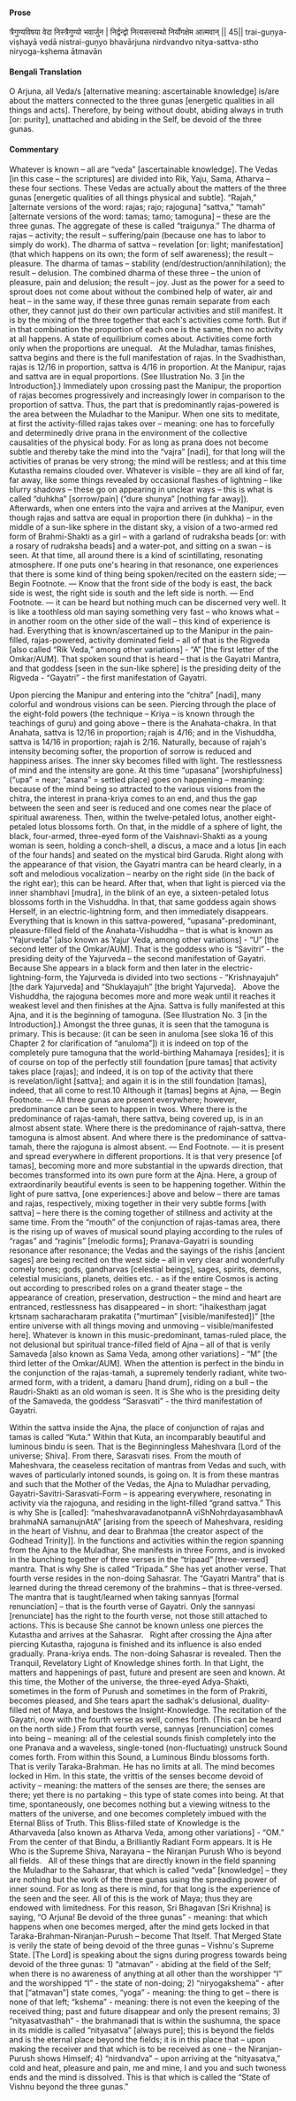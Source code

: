#### Prose 

त्रैगुण्यविषया वेदा निस्त्रैगुण्यो भवार्जुन |
निर्द्वन्द्वो नित्यसत्त्वस्थो निर्योगक्षेम आत्मवान् || 45||
trai-guṇya-viṣhayā vedā nistrai-guṇyo bhavārjuna
nirdvandvo nitya-sattva-stho niryoga-kṣhema ātmavān

 #### Bengali Translation 

O Arjuna, all Veda/s [alternative meaning: ascertainable knowledge] is/are about the matters connected to the three gunas [energetic qualities in all things and acts]. Therefore, by being without doubt, abiding always in truth [or: purity], unattached and abiding in the Self, be devoid of the three gunas.

 #### Commentary 

Whatever is known – all are “veda” [ascertainable knowledge]. The Vedas [in this case – the scriptures] are divided into Rik, Yaju, Sama, Atharva – these four sections. These Vedas are actually about the matters of the three gunas [energetic qualities of all things physical and subtle]. “Rajah,” [alternate versions of the word: rajas; rajo; rajoguna] “sattva,” “tamah” [alternate versions of the word: tamas; tamo; tamoguna] – these are the three gunas. The aggregate of these is called “traigunya.” The dharma of rajas – activity; the result – suffering/pain (because one has to labor to simply do work). The dharma of sattva – revelation [or: light; manifestation] (that which happens on its own; the form of self awareness); the result – pleasure. The dharma of tamas – stability (end/destruction/annihilation); the result – delusion. The combined dharma of these three – the union of pleasure, pain and delusion; the result – joy. Just as the power for a seed to sprout does not come about without the combined help of water, air and heat – in the same way, if these three gunas remain separate from each other, they cannot just do their own particular activities and still manifest. It is by the mixing of the three together that each's activities come forth. But if in that combination the proportion of each one is the same, then no activity at all happens. A state of equilibrium comes about. Activities come forth only when the proportions are unequal.
 
At the Muladhar, tamas finishes, sattva begins and there is the full manifestation of rajas. In the Svadhisthan, rajas is 12/16 in proportion, sattva is 4/16 in proportion. At the Manipur, rajas and sattva are in equal proportions. (See Illustration No. 3 [in the Introduction].) Immediately upon crossing past the Manipur, the proportion of rajas becomes progressively and increasingly lower in comparison to the proportion of sattva. Thus, the part that is predominantly rajas-powered is the area between the Muladhar to the Manipur. When one sits to meditate, at first the activity-filled rajas takes over – meaning: one has to forcefully and determinedly drive prana in the environment of the collective causalities of the physical body. For as long as prana does not become subtle and thereby take the mind into the “vajra” [nadi], for that long will the activities of pranas be very strong; the mind will be restless; and at this time Kutastha remains clouded over. Whatever is visible – they are all kind of far, far away, like some things revealed by occasional flashes of lightning – like blurry shadows – these go on appearing in unclear ways – this is what is called “duhkha” [sorrow/pain] (“dure shunya” [nothing far away]). Afterwards, when one enters into the vajra and arrives at the Manipur, even though rajas and sattva are equal in proportion there (in duhkha) – in the middle of a sun-like sphere in the distant sky, a vision of a two-armed red form of Brahmi-Shakti as a girl – with a garland of rudraksha beads [or: with a rosary of rudraksha beads] and a water-pot, and sitting on a swan – is seen. At that time, all around there is a kind of scintillating, resonating atmosphere. If one puts one's hearing in that resonance, one experiences that there is some kind of thing being spoken/recited on the eastern side; — Begin Footnote. — Know that the front side of the body is east, the back side is west, the right side is south and the left side is north. — End Footnote. — it can be heard but nothing much can be discerned very well. It is like a toothless old man saying something very fast – who knows what – in another room on the other side of the wall – this kind of experience is had. Everything that is known/ascertained up to the Manipur in the pain-filled, rajas-powered, activity dominated field – all of that is the Rigveda [also called “Rik Veda,” among other variations] - “A” [the first letter of the Omkar/AUM]. That spoken sound that is heard – that is the Gayatri Mantra, and that goddess [seen in the sun-like sphere] is the presiding deity of the Rigveda - “Gayatri” - the first manifestation of Gayatri.

Upon piercing the Manipur and entering into the “chitra” [nadi], many colorful and wondrous visions can be seen. Piercing through the place of the eight-fold powers (the technique – Kriya – is known through the teachings of guru) and going above – there is the Anahata-chakra. In that Anahata, sattva is 12/16 in proportion; rajah is 4/16; and in the Vishuddha, sattva is 14/16 in proportion; rajah is 2/16. Naturally, because of rajah's intensity becoming softer, the proportion of sorrow is reduced and happiness arises. The inner sky becomes filled with light. The restlessness of mind and the intensity are gone. At this time “upasana” [worshipfulness] (“upa” = near; “asana” = settled place) goes on happening – meaning: because of the mind being so attracted to the various visions from the chitra, the interest in prana-kriya comes to an end, and thus the gap between the seen and seer is reduced and one comes near the place of spiritual awareness. Then, within the twelve-petaled lotus, another eight-petaled lotus blossoms forth. On that, in the middle of a sphere of light, the black, four-armed, three-eyed form of the Vaishnavi-Shakti as a young woman is seen, holding a conch-shell, a discus, a mace and a lotus [in each of the four hands] and seated on the mystical bird Garuda. Right along with the appearance of that vision, the Gayatri mantra can be heard clearly, in a soft and melodious vocalization – nearby on the right side (in the back of the right ear); this can be heard. After that, when that light is pierced via the inner shambhavi [mudra], in the blink of an eye, a sixteen-petaled lotus blossoms forth in the Vishuddha. In that, that same goddess again shows Herself, in an electric-lightning form, and then immediately disappears. Everything that is known in this sattva-powered, “upasana”-predominant, pleasure-filled field of the Anahata-Vishuddha – that is what is known as “Yajurveda” [also known as Yajur Veda, among other variations] - “U” [the second letter of the Omkar/AUM]. That is the goddess who is “Savitri” - the presiding deity of the Yajurveda – the second manifestation of Gayatri. Because She appears in a black form and then later in the electric-lightning-form, the Yajurveda is divided into two sections - “Krishnayajuh” [the dark Yajurveda] and “Shuklayajuh” [the bright Yajurveda].
 
Above the Vishuddha, the rajoguna becomes more and more weak until it reaches it weakest level and then finishes at the Ajna. Sattva is fully manifested at this Ajna, and it is the beginning of tamoguna. (See Illustration No. 3 [in the Introduction].) Amongst the three gunas, it is seen that the tamoguna is primary. This is because: (it can be seen in anuloma [see sloka 16 of this Chapter 2 for clarification of “anuloma”]) it is indeed on top of the completely pure tamoguna that the world-birthing Mahamaya [resides]; it is of course on top of the perfectly still foundation [pure tamas] that activity takes place [rajas]; and indeed, it is on top of the activity that there is revelation/light [sattva]; and again it is in the still foundation [tamas], indeed, that all come to rest.10 Although it [tamas] begins at Ajna, — Begin Footnote. — All three gunas are present everywhere; however, predominance can be seen to happen in twos. Where there is the predominance of rajas-tamah, there sattva, being covered up, is in an almost absent state. Where there is the predominance of rajah-sattva, there tamoguna is almost absent. And where there is the predominance of sattva-tamah, there the rajoguna is almost absent. — End Footnote. — it is present and spread everywhere in different proportions. It is that very presence [of tamas], becoming more and more substantial in the upwards direction, that becomes transformed into its own pure form at the Ajna. Here, a group of extraordinarily beautiful events is seen to be happening together. Within the light of pure sattva, [one experiences:] above and below – there are tamas and rajas, respectively, mixing together in their very subtle forms [with sattva] – here there is the coming together of stillness and activity at the same time. From the “mouth” of the conjunction of rajas-tamas area, there is the rising up of waves of musical sound playing according to the rules of “ragas” and “raginis” [melodic forms]; Pranava-Gayatri is sounding resonance after resonance; the Vedas and the sayings of the rishis [ancient sages] are being recited on the west side – all in very clear and wonderfully comely tones; gods, gandharvas [celestial beings], sages, spirits, demons, celestial musicians, planets, deities etc. - as if the entire Cosmos is acting out according to prescribed roles on a grand theater stage – the appearance of creation, preservation, destruction – the mind and heart are entranced, restlessness has disappeared – in short: “ihaikesthaṃ jagat kṛtsnaṃ sacharacharaṃ prakatita (“murtiman” [visible/manifested])” [the entire universe with all things moving and unmoving – visible/manifested here]. Whatever is known in this music-predominant, tamas-ruled place, the not delusional but spiritual trance-filled field of Ajna – all of that is verily Samaveda [also known as Sama Veda, among other variations] - “M” [the third letter of the Omkar/AUM]. When the attention is perfect in the bindu in the conjunction of the rajas-tamah, a supremely tenderly radiant, white two-armed form, with a trident, a damaru [hand drum], riding on a bull – the Raudri-Shakti as an old woman is seen. It is She who is the presiding deity of the Samaveda, the goddess “Sarasvati” - the third manifestation of Gayatri.

Within the sattva inside the Ajna, the place of conjunction of rajas and tamas is called “Kuta.” Within that Kuta, an incomparably beautiful and luminous bindu is seen. That is the Beginningless Maheshvara [Lord of the universe; Shiva]. From there, Sarasvati rises. From the mouth of Maheshvara, the ceaseless recitation of mantras from Vedas and such, with waves of particularly intoned sounds, is going on. It is from these mantras and such that the Mother of the Vedas, the Ajna to Muladhar pervading, Gayatri-Savitri-Sarasvati-Form – is appearing everywhere, resonating in activity via the rajoguna, and residing in the light-filled “grand sattva.” This is why She is [called]: “maheshvaravadanotpannA viShNohṛdayasambhavA brahmaNA samanujnAtA” [arising from the speech of Maheshvara, residing in the heart of Vishnu, and dear to Brahmaa [the creator aspect of the Godhead Trinity]]. In the functions and activities within the region spanning from the Ajna to the Muladhar, She manifests in three Forms, and is invoked in the bunching together of three verses in the “tripaad” [three-versed] mantra. That is why She is called “Tripada.” She has yet another verse. That fourth verse resides in the non-doing Sahasrar. The “Gayatri Mantra” that is learned during the thread ceremony of the brahmins – that is three-versed. The mantra that is taught/learned when taking sannyas [formal renunciation] – that is the fourth verse of Gayatri. Only the sannyasi [renunciate] has the right to the fourth verse, not those still attached to actions. This is because She cannot be known unless one pierces the Kutastha and arrives at the Sahasrar.
 
Right after crossing the Ajna after piercing Kutastha, rajoguna is finished and its influence is also ended gradually. Prana-kriya ends. The non-doing Sahasrar is revealed. Then the Tranquil, Revelatory Light of Knowledge shines forth. In that Light, the matters and happenings of past, future and present are seen and known. At this time, the Mother of the universe, the three-eyed Adya-Shakti, sometimes in the form of Purush and sometimes in the form of Prakriti, becomes pleased, and She tears apart the sadhak's delusional, duality-filled net of Maya, and bestows the Insight-Knowledge. The recitation of the Gayatri, now with the fourth verse as well, comes forth. (This can be heard on the north side.) From that fourth verse, sannyas [renunciation] comes into being – meaning: all of the celestial sounds finish completely into the one Pranava and a waveless, single-toned (non-fluctuating) unstruck Sound comes forth. From within this Sound, a Luminous Bindu blossoms forth. That is verily Taraka-Brahman. He has no limits at all. The mind becomes locked in Him. In this state, the vrittis of the senses become devoid of activity – meaning: the matters of the senses are there; the senses are there; yet there is no partaking – this type of state comes into being. At that time, spontaneously, one becomes nothing but a viewing witness to the matters of the universe, and one becomes completely imbued with the Eternal Bliss of Truth. This Bliss-filled state of Knowledge is the Atharvaveda [also known as Atharva Veda, among other variations] - “OM.” From the center of that Bindu, a Brilliantly Radiant Form appears. It is He Who is the Supreme Shiva, Narayana – the Niranjan Purush Who is beyond all fields.
 
All of these things that are directly known in the field spanning the Muladhar to the Sahasrar, that which is called “veda” [knowledge] – they are nothing but the work of the three gunas using the spreading power of inner sound. For as long as there is mind, for that long is the experience of the seen and the seer. All of this is the work of Maya; thus they are endowed with limitedness. For this reason, Sri Bhagavan [Sri Krishna] is saying, “O Arjuna! Be devoid of the three gunas” - meaning: that which happens when one becomes merged, after the mind gets locked in that Taraka-Brahman-Niranjan-Purush – become That Itself. That Merged State is verily the state of being devoid of the three gunas – Vishnu's Supreme State. [The Lord] is speaking about the signs during progress towards being devoid of the three gunas: 1) “atmavan” - abiding at the field of the Self; when there is no awareness of anything at all other than the worshipper “I” and the worshipped “I” - the state of non-doing; 2) “niryogakshema” - after that [“atmavan”] state comes, “yoga” - meaning: the thing to get – there is none of that left; “kshema” - meaning: there is not even the keeping of the received thing; past and future disappear and only the present remains; 3) “nityasatvasthah” - the brahmanadi that is within the sushumna, the space in its middle is called “nityasatva” [always pure]; this is beyond the fields and is the eternal place beyond the fields; it is in this place that – upon making the receiver and that which is to be received as one – the Niranjan-Purush shows Himself; 4) “nirdvandva” – upon arriving at the “nityasatva,” cold and heat, pleasure and pain, me and mine, I and you and such twoness ends and the mind is dissolved. This is that which is called the “State of Vishnu beyond the three gunas.”